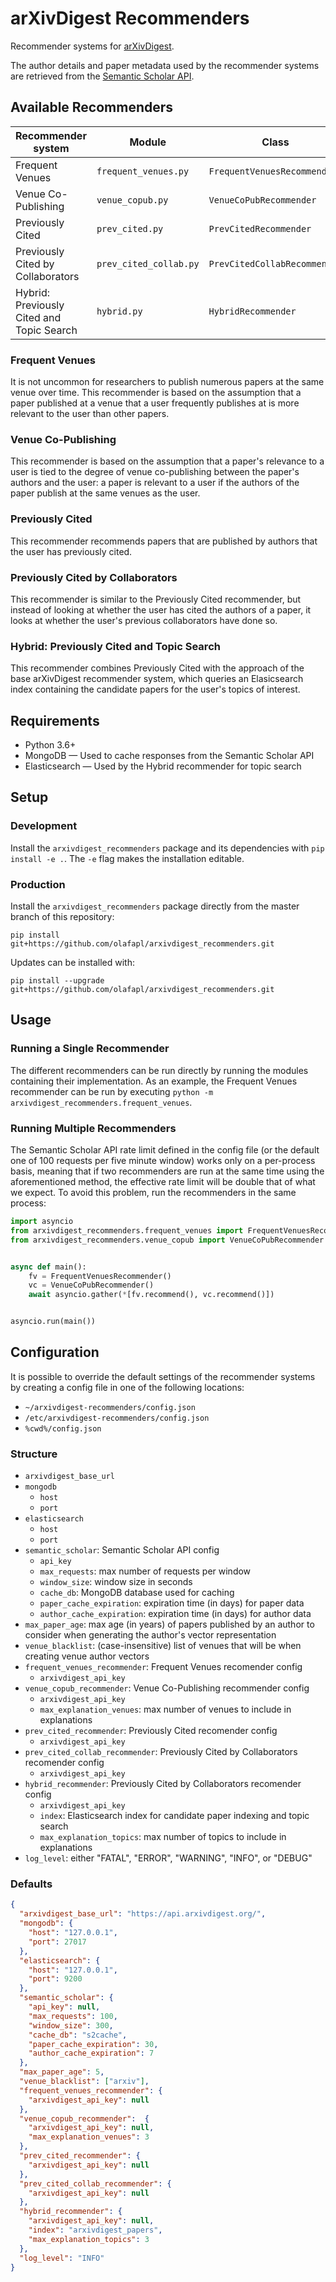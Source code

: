 # arXivDigest Recommenders

Recommender systems for [arXivDigest](https://github.com/iai-group/arXivDigest).

The author details and paper metadata used by the recommender systems are retrieved from the [Semantic Scholar API](https://api.semanticscholar.org/). 

## Available Recommenders

| **Recommender system** | **Module**           | **Class**                   |
|------------------------|----------------------|-----------------------------|
| Frequent Venues        | `frequent_venues.py` | `FrequentVenuesRecommender` |
| Venue Co-Publishing    | `venue_copub.py`     | `VenueCoPubRecommender`     |
| Previously Cited | `prev_cited.py` | `PrevCitedRecommender` |
| Previously Cited by Collaborators | `prev_cited_collab.py` | `PrevCitedCollabRecommender` |
| Hybrid: Previously Cited and Topic Search | `hybrid.py` | `HybridRecommender` |

### Frequent Venues

It is not uncommon for researchers to publish numerous papers at the same venue over time. This recommender is based on the assumption that a paper published at a venue that a user frequently publishes at is more relevant to the user than other papers.

### Venue Co-Publishing

This recommender is based on the assumption that a paper's relevance to a user is tied to the degree of venue co-publishing between the paper's authors and the user: a paper is relevant to a user if the authors of the paper publish at the same venues as the user. 

### Previously Cited

This recommender recommends papers that are published by authors that the user has previously cited.

### Previously Cited by Collaborators

This recommender is similar to the Previously Cited recommender, but instead of looking at whether the user has cited the authors of a paper, it looks at whether the user's previous collaborators have done so.

### Hybrid: Previously Cited and Topic Search

This recommender combines Previously Cited with the approach of the base arXivDigest recommender system, which queries an Elasicsearch index containing the candidate papers for the user's topics of interest.

## Requirements

* Python 3.6+
* MongoDB &mdash; Used to cache responses from the Semantic Scholar API
* Elasticsearch &mdash; Used by the Hybrid recommender for topic search

## Setup

### Development

Install the `arxivdigest_recommenders` package and its dependencies with `pip install -e .`. The `-e` flag makes the installation editable.

### Production

Install the `arxivdigest_recommenders` package directly from the master branch of this repository:
```shell
pip install git+https://github.com/olafapl/arxivdigest_recommenders.git
```

Updates can be installed with:
```shell
pip install --upgrade git+https://github.com/olafapl/arxivdigest_recommenders.git
```

## Usage

### Running a Single Recommender

The different recommenders can be run directly by running the modules containing their implementation. As an example, the Frequent Venues recommender can be run by executing `python -m arxivdigest_recommenders.frequent_venues`.

### Running Multiple Recommenders

The Semantic Scholar API rate limit defined in the config file (or the default one of 100 requests per five minute window) works only on a per-process basis, meaning that if two recommenders are run at the same time using the aforementioned method, the effective rate limit will be double that of what we expect. To avoid this problem, run the recommenders in the same process:

```python
import asyncio
from arxivdigest_recommenders.frequent_venues import FrequentVenuesRecommender
from arxivdigest_recommenders.venue_copub import VenueCoPubRecommender


async def main():
    fv = FrequentVenuesRecommender()
    vc = VenueCoPubRecommender()
    await asyncio.gather(*[fv.recommend(), vc.recommend()])


asyncio.run(main())
```

## Configuration

It is possible to override the default settings of the recommender systems by creating a config file in one of the following locations:
* `~/arxivdigest-recommenders/config.json`
* `/etc/arxivdigest-recommenders/config.json`
* `%cwd%/config.json`

### Structure

* `arxivdigest_base_url`
* `mongodb`
  * `host`
  * `port`
* `elasticsearch`
  * `host`
  * `port`
* `semantic_scholar`: Semantic Scholar API config
  * `api_key`
  * `max_requests`: max number of requests per window
  * `window_size`: window size in seconds
  * `cache_db`: MongoDB database used for caching
  * `paper_cache_expiration`: expiration time (in days) for paper data
  * `author_cache_expiration`: expiration time (in days) for author data
* `max_paper_age`: max age (in years) of papers published by an author to consider when generating the author's vector representation
* `venue_blacklist`: (case-insensitive) list of venues that will be when creating venue author vectors
* `frequent_venues_recommender`: Frequent Venues recomender config
  * `arxivdigest_api_key`
* `venue_copub_recommender`: Venue Co-Publishing recommender config
  * `arxivdigest_api_key`
  * `max_explanation_venues`: max number of venues to include in explanations
* `prev_cited_recommender`: Previously Cited recomender config
  * `arxivdigest_api_key`
* `prev_cited_collab_recommender`: Previously Cited by Collaborators recomender config
  * `arxivdigest_api_key`
* `hybrid_recommender`: Previously Cited by Collaborators recomender config
  * `arxivdigest_api_key`
  * `index`: Elasticsearch index for candidate paper indexing and topic search
  * `max_explanation_topics`: max number of topics to include in explanations
* `log_level`: either "FATAL", "ERROR", "WARNING", "INFO", or "DEBUG"

### Defaults

```json
{
  "arxivdigest_base_url": "https://api.arxivdigest.org/",
  "mongodb": {
    "host": "127.0.0.1",
    "port": 27017
  },
  "elasticsearch": {
    "host": "127.0.0.1",
    "port": 9200
  },
  "semantic_scholar": {
    "api_key": null,
    "max_requests": 100,
    "window_size": 300,
    "cache_db": "s2cache",
    "paper_cache_expiration": 30,
    "author_cache_expiration": 7
  },
  "max_paper_age": 5,
  "venue_blacklist": ["arxiv"],
  "frequent_venues_recommender": {
    "arxivdigest_api_key": null
  },
  "venue_copub_recommender":  {
    "arxivdigest_api_key": null,
    "max_explanation_venues": 3
  },
  "prev_cited_recommender": {
    "arxivdigest_api_key": null
  },
  "prev_cited_collab_recommender": {
    "arxivdigest_api_key": null
  },
  "hybrid_recommender": {
    "arxivdigest_api_key": null,
    "index": "arxivdigest_papers",
    "max_explanation_topics": 3
  },
  "log_level": "INFO"
}
```
